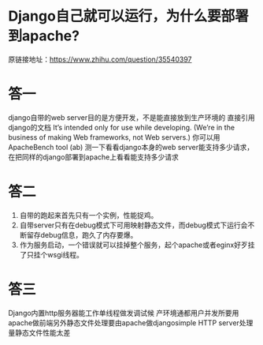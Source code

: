 # Django自己就可以运行，为什么要部署到apache?

原链接地址：https://www.zhihu.com/question/35540397

# 答一

django自带的web server目的是方便开发，不是能直接放到生产环境的
直接引用django的文档
It’s intended only for use while developing. (We’re in the business of making Web frameworks, not Web servers.)
你可以用ApacheBench tool (ab) 测一下看看django本身的web server能支持多少请求，在把同样的django部署到apache上看看能支持多少请求

# 答二

1. 自带的跑起来首先只有一个实例，性能捉鸡。
2. 自带server只有在debug模式下可用映射静态文件，而debug模式下运行会不断留存debug信息，跑久了内存要爆。
3. 作为服务启动，一个错误就可以挂掉整个服务，起个apache或者eginx好歹挂了只挂个wsgi线程。

# 答三

Django内置http服务器能工作单线程做发调试候
产环境通都用户并发所要用apache做前端另外静态文件处理要由apache做djangosimple HTTP server处理量静态文件性能太差